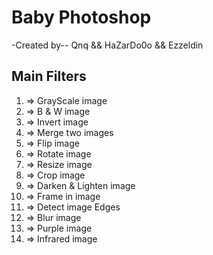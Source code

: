 # Baby Photoshop
-Created by--
Qnq && HaZarDo0o && Ezzeldin

## Main Filters
1) => GrayScale image
2) => B & W image
3) => Invert image
4) => Merge two images
5) => Flip image
6) => Rotate image
7) => Resize image
8) => Crop image
9) => Darken & Lighten image
10) => Frame in image
11) => Detect image Edges
12) => Blur image
13) => Purple image
14) => Infrared image
